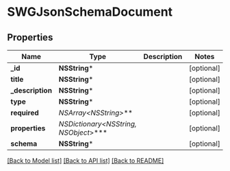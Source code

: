 # SWGJsonSchemaDocument

## Properties
Name | Type | Description | Notes
------------ | ------------- | ------------- | -------------
**_id** | **NSString*** |  | [optional] 
**title** | **NSString*** |  | [optional] 
**_description** | **NSString*** |  | [optional] 
**type** | **NSString*** |  | [optional] 
**required** | **NSArray&lt;NSString*&gt;*** |  | [optional] 
**properties** | **NSDictionary&lt;NSString*, NSObject*&gt;*** |  | [optional] 
**schema** | **NSString*** |  | [optional] 

[[Back to Model list]](../README.md#documentation-for-models) [[Back to API list]](../README.md#documentation-for-api-endpoints) [[Back to README]](../README.md)


